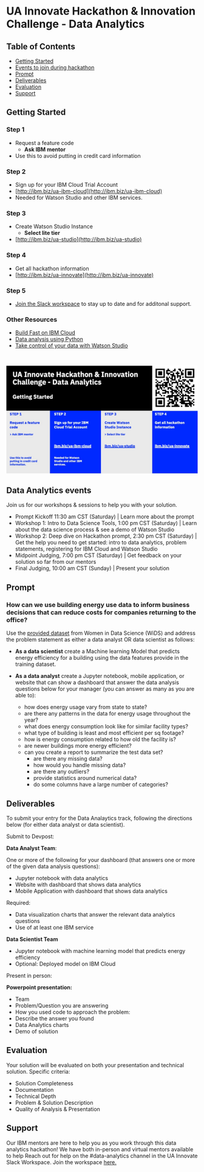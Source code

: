 # UA Innovate Hackathon & Innovation Challenge - Data Analytics


## Table of Contents
- [Getting Started](https://github.com/upkarlidder/ua-innovate/blob/main/README.md#getting-started)
- [Events to join during hackathon](https://github.com/upkarlidder/ua-innovate/blob/main/README.md#data-analytics-events)
- [Prompt](https://github.com/upkarlidder/ua-innovate/blob/main/README.md#prompt)
- [Deliverables](https://github.com/upkarlidder/ua-innovate/blob/main/README.md#deliverables)
- [Evaluation](https://github.com/upkarlidder/ua-innovate/blob/main/README.md#evaluation)
- [Support](https://github.com/upkarlidder/ua-innovate/blob/main/README.md#support)

## Getting Started

### Step 1
- Request a feature code
   - **Ask IBM mentor**
- Use this to avoid putting in credit card information

### Step 2
- Sign up for your IBM Cloud Trial Account
- [http://ibm.biz/ua-ibm-cloud](http://ibm.biz/ua-ibm-cloud)
- Needed for Watson Studio and other IBM services.


### Step 3
- Create Watson Studio Instance
    - **Select lite tier**
- [http://ibm.biz/ua-studio](http://ibm.biz/ua-studio)

### Step 4
- Get all hackathon information
- [http://ibm.biz/ua-innovate](http://ibm.biz/ua-innovate)

### Step 5
- [Join the Slack workspace](https://join.slack.com/t/uainnovate/shared_invite/zt-15ubdvavo-3z_3l75B_izK0AunwUJVQw) to stay up to date and for additonal support. 

### Other Resources
- [Build Fast on IBM Cloud](https://github.com/upkarlidder/ibmhacks)
- [Data analysis using Python](https://developer.ibm.com/learningpaths/data-analysis-using-python/)
- [Take control of your data with Watson Studio](https://developer.ibm.com/learningpaths/get-started-watson-studio/)

<br />

![Getting started with IBM Cloud](assets/ua-innovate-registration.jpg)

## Data Analytics events

Join us for our workshops & sessions to help you with your solution.
- Prompt Kickoff 11:30 am CST (Saturday) | Learn more about the prompt 
- Workshop 1: Intro to Data Science Tools, 1:00 pm CST (Saturday) | Learn about the data science process & see a demo of Watson Studio
- Workshop 2: Deep dive on Hackathon prompt, 2:30 pm CST (Saturday) | Get the help you need to get started: intro to data analytics, problem statements, registering for IBM Cloud and Watson Studio
- Midpoint Judging, 7:00 pm CST (Saturday) | Get feedback on your solution so far from our mentors
- Final Judging, 10:00 am CST (Sunday) | Present your solution 

## Prompt

### How can we use building energy use data to inform business decisions that can reduce costs for companies returning to the office? 

Use the [provided dataset](https://github.com/upkarlidder/ua-innovate/tree/main/dataset) from Women in Data Science (WiDS) and address the problem statement as either a data analyst OR data scientist as follows:
-	**As a data scientist** create a Machine learning Model that predicts energy efficiency for a building using the data features provide in the training dataset.

- **As a data analyst** create a Jupyter notebook, mobile application, or website that can show a dashboard that answer the  data analysis questions below for your manager (you can answer as many as you are able to):
   - how does energy usage vary from state to state?
   - are there any patterns in the data for energy usage throughout the year?
   - what does energy consumption look like for similar facility types?
   - what type of building is least and most efficient per sq footage?
   - how is energy consumption related to how old the facility is?
   - are newer buildings more energy efficient?
   - can you create a report to summarize the test data set?
      - are there any missing data?
      - how would you handle missing data?
      - are there any outliers?
      - provide statistics around numerical data?
      - do some columns have a large number of categories?


## Deliverables

To submit your entry for the Data Analaytics track, following the directions below (for either data analyst or data scientist).

Submit to Devpost:

**Data Analyst Team**:

One or more of the following for your dashboard (that answers one or more of the given data analysis questions):
- Jupyter notebook with data analytics 
- Website with dashboard that shows data analytics
- Mobile Application with dashboard that shows data analytics

Required:
- Data visualization charts that answer the relevant data analytics questions
- Use of at least one IBM service

**Data Scientist Team**
- Jupyter notebook with machine learning model that predicts energy efficiency
- Optional: Deployed model on IBM Cloud

Present in person: 

**Powerpoint presentation:**
-	Team
-	Problem/Question you are answering
-	How you used code to approach the problem:
-	Describe the answer you found
-	Data Analytics charts
-	Demo of solution

## Evaluation

Your solution will be evaluated on both your presentation and technical solution. Specific criteria:
- Solution Completeness
- Documentation
- Technical Depth
- Problem & Solution Description
- Quality of Analysis & Presentation


## Support
Our IBM mentors are here to help you as you work through this data analytics hackathon!
We have both in-person and virtual mentors available to help 
Reach out for help on the #data-analytics channel in the UA Innovate Slack Workspace. Join the workspace [here.](https://join.slack.com/t/uainnovate/shared_invite/zt-15ubdvavo-3z_3l75B_izK0AunwUJVQw) 
